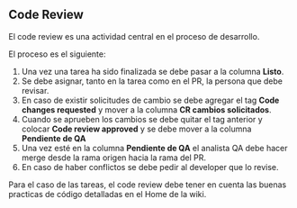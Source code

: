 ## Code Review

El code review es una actividad central en el proceso de desarrollo. 

El proceso es el siguiente:

1. Una vez una tarea ha sido finalizada se debe pasar a la columna **Listo**.
2. Se debe asignar, tanto en la tarea como en el PR, la persona que debe revisar.
3. En caso de existir solicitudes de cambio se debe agregar el tag **Code changes requested** y mover a la columna **CR cambios solicitados**.
4. Cuando se aprueben los cambios se debe quitar el tag anterior y colocar **Code review approved** y se debe mover a la columna **Pendiente de QA**
5. Una vez esté en la columna **Pendiente de QA** el analista QA debe hacer merge desde la rama origen hacia la rama del PR.
6. En caso de haber conflictos se debe pedir al developer que lo revise.


Para el caso de las tareas, el code review debe tener en cuenta las buenas practicas de código detalladas en el Home de la wiki.


 

